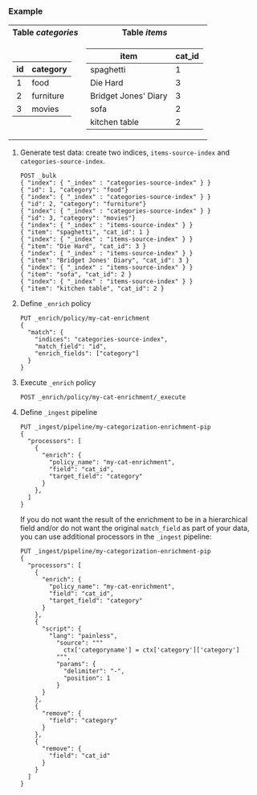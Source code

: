 #

### Example



<table>
   <tr><th>Table <em>categories</em> </th><th>Table <em>items</em></th></tr>
<tr><td>

| id | category  |
|----|-----------|
| 1  | food      |
| 2  | furniture |
| 3  | movies    | 


</td><td>   
   
| item                  | cat_id |
|-----------------------|--------|
| spaghetti             | 1      |
| Die Hard              | 3      |
| Bridget Jones' Diary  | 3      |
| sofa                  | 2      |
| kitchen table         | 2      |

</td></tr> </table>   
   
1. Generate test data: create two indices, `items-source-index` and `categories-source-index`.

   ```
   POST _bulk
   { "index": { "_index" : "categories-source-index" } }
   { "id": 1, "category": "food"}
   { "index": { "_index" : "categories-source-index" } }
   { "id": 2, "category": "furniture"}
   { "index": { "_index" : "categories-source-index" } }
   { "id": 3, "category": "movies"}
   { "index": { "_index" : "items-source-index" } }
   { "item": "spaghetti", "cat_id": 1 }
   { "index": { "_index" : "items-source-index" } }
   { "item": "Die Hard", "cat_id": 3 }
   { "index": { "_index" : "items-source-index" } }
   { "item": "Bridget Jones' Diary", "cat_id": 3 }
   { "index": { "_index" : "items-source-index" } }
   { "item": "sofa", "cat_id": 2 }
   { "index": { "_index" : "items-source-index" } }
   { "item": "kitchen table", "cat_id": 2 }
   ```

1. Define `_enrich` policy

   ``` 
   PUT _enrich/policy/my-cat-enrichment
   {
     "match": {
       "indices": "categories-source-index",
       "match_field": "id",
       "enrich_fields": ["category"]
     }
   }
   ```

1. Execute `_enrich` policy

   ``` 
   POST _enrich/policy/my-cat-enrichment/_execute
   ```

1. Define `_ingest` pipeline

   ``` 
   PUT _ingest/pipeline/my-categorization-enrichment-pip
   {
     "processors": [
       {
         "enrich": {
           "policy_name": "my-cat-enrichment",
           "field": "cat_id",
           "target_field": "category"
         }
       },  
     ] 
   }
   ```

   If you do not want the result of the enrichment to be in a hierarchical field and/or do not want the original `match_field` as part of your data, you can use additional processors in the `_ingest` pipeline:

   ``` 
   PUT _ingest/pipeline/my-categorization-enrichment-pip
   {
     "processors": [
       {
         "enrich": {
           "policy_name": "my-cat-enrichment",
           "field": "cat_id",
           "target_field": "category"
         }
       },
       {
         "script": {
           "lang": "painless",
             "source": """
               ctx['categoryname'] = ctx['category']['category']
             """,
             "params": {
               "delimiter": "-",
               "position": 1
             }
         }
       },
       {
         "remove": {
           "field": "category"
         }
       },
       {
         "remove": {
           "field": "cat_id"
         }
       }
     ]
   }
   ```
